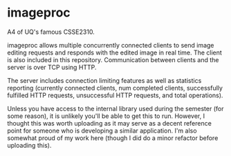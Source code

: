 # imageproc

A4 of UQ's famous CSSE2310. 

imageproc allows multiple concurrently connected clients to send image editing requests and responds with the edited image in real time. The client is also included in this repository. Communication between clients and the server is over TCP using HTTP.

The server includes connection limiting features as well as statistics reporting (currently connected clients, num completed clients, successfully fulfilled HTTP requests, unsuccessful HTTP requests, and total operations).

Unless you have access to the internal library used during the semester (for some reason), it is unlikely you'll be able to get this to run. However, I thought this was worth uploading as it may serve as a decent reference point for someone who is developing a similar application. I'm also somewhat proud of my work here (though I did do a minor refactor before uploading this).
